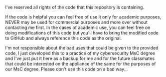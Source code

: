 I've reserved all rights of the code that this repository is containing.

If the code is helpful you can feel free of use it only for academic purposes, NEVER may be used for commercial purposes and more over without contacting me first.
In the cases of academic use, you can feel free on doing modifications of this code but you'll have to bring the modified code to GitHub and always reference this
code as the original.

I'm not responsible about the bad uses that could be given to the provided code, I just developed this to a practice of my cybersecurity MsC degree and I've just put it
here as a backup for me and for the future classmates that could be interested on the appliance of the same for the purposes of our MsC degree.
Please don't use this code on a bad way...
